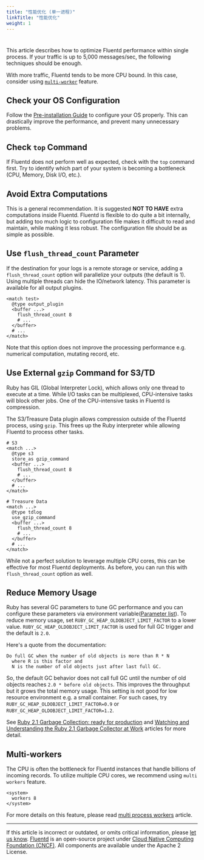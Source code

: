 ```yaml
---
title: "性能优化 (单一进程)"
linkTitle: "性能优化"
weight: 1
---
```


#

This article describes how to optimize Fluentd performance within
single process. If your traffic is up to 5,000 messages/sec, the
following techniques should be enough.

With more traffic, Fluentd tends to be more CPU bound. In this case, consider
using [`multi-worker`](/deployment/multi-process-workers.md) feature.

## Check your OS Configuration

Follow the [Pre-installation Guide](/install/before-install.md) to configure
your OS properly. This can drastically improve the performance, and
prevent many unnecessary problems.

## Check `top` Command

If Fluentd does not perform well as expected, check with the `top` command
first. Try to identify which part of your system is becoming a bottleneck (CPU,
Memory, Disk I/O, etc.).

## Avoid Extra Computations

This is a general recommendation. It is suggested **NOT TO HAVE** extra
computations inside Fluentd. Fluentd is flexible to do quite a bit internally,
but adding too much logic to configuration file makes it difficult to read and
maintain, while making it less robust. The configuration file should be as
simple as possible.

## Use `flush_thread_count` Parameter

If the destination for your logs is a remote storage or service, adding
a `flush_thread_count` option will parallelize your outputs (the default
is 1). Using multiple threads can hide the IO/network latency. This
parameter is available for all output plugins.

```
<match test>
  @type output_plugin
  <buffer ...>
    flush_thread_count 8
    # ...
  </buffer>
  # ...
</match>
```

Note that this option does not improve the processing performance e.g. numerical
computation, mutating record, etc.

## Use External `gzip` Command for S3/TD

Ruby has GIL (Global Interpreter Lock), which allows only one thread to
execute at a time. While I/O tasks can be multiplexed, CPU-intensive
tasks will block other jobs. One of the CPU-intensive tasks in Fluentd
is compression.

The S3/Treasure Data plugin allows compression outside of the Fluentd
process, using `gzip`. This frees up the Ruby interpreter while allowing
Fluentd to process other tasks.

```
# S3
<match ...>
  @type s3
  store_as gzip_command
  <buffer ...>
    flush_thread_count 8
    # ...
  </buffer>
  # ...
</match>

# Treasure Data
<match ...>
  @type tdlog
  use_gzip_command
  <buffer ...>
    flush_thread_count 8
    # ...
  </buffer>
  # ...
</match>
```

While not a perfect solution to leverage multiple CPU cores, this can be
effective for most Fluentd deployments. As before, you can run this with
`flush_thread_count` option as well.

## Reduce Memory Usage

Ruby has several GC parameters to tune GC performance and you can
configure these parameters via environment variable([Parameter list](https://github.com/ruby/ruby/blob/61701ae1675f790ee3f59207283642dbe64c2d37/gc.c#L7417)).
To reduce memory usage, set `RUBY_GC_HEAP_OLDOBJECT_LIMIT_FACTOR` to a
lower value. `RUBY_GC_HEAP_OLDOBJECT_LIMIT_FACTOR` is used for full GC
trigger and the default is `2.0`.

Here's a quote from the documentation:

```
Do full GC when the number of old objects is more than R * N
  where R is this factor and
  N is the number of old objects just after last full GC.
```

So, the default GC behavior does not call full GC until the number of old
objects reaches `2.0 * before old objects`. This improves the throughput
but it grows the total memory usage. This setting is not good for low
resource environment e.g. a small container. For such cases, try
`RUBY_GC_HEAP_OLDOBJECT_LIMIT_FACTOR=0.9` or
`RUBY_GC_HEAP_OLDOBJECT_LIMIT_FACTOR=1.2`.

See [Ruby 2.1 Garbage Collection: ready for production](https://samsaffron.com/archive/2014/04/08/ruby-2-1-garbage-collection-ready-for-production)
and [Watching and Understanding the Ruby 2.1 Garbage Collector at Work](https://thorstenball.com/blog/2014/03/12/watching-understanding-ruby-2.1-garbage-collector/)
articles for more detail.

## Multi-workers

The CPU is often the bottleneck for Fluentd instances that handle
billions of incoming records. To utilize multiple CPU cores, we
recommend using `multi workers` feature.

```
<system>
  workers 8
</system>
```

For more details on this feature, please read [multi process workers](/deployment/multi-process-workers.md) article.

---

If this article is incorrect or outdated, or omits critical information, please [let us know](https://github.com/fluent/fluentd-docs-gitbook/issues?state=open).
[Fluentd](http://www.fluentd.org/) is an open-source project under [Cloud Native Computing Foundation (CNCF)](https://cncf.io/). All components are available under the Apache 2 License.
